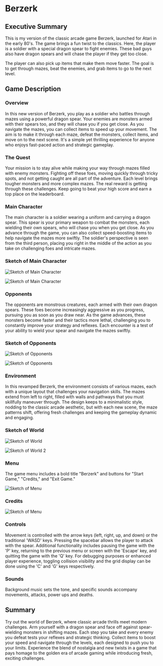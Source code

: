 # Berzerk

## Executive Summary

This is my version of the classic arcade game Berzerk, launched for Atari in the early 80's. The game brings a fun twist to the classics. Here, the player is a soldier with a special dragon spear to fight enemies. These bad guys also have dragon spears and will chase the player if they get too close.

The player can also pick up items that make them move faster. The goal is to get through mazes, beat the enemies, and grab items to go to the next level.

## Game Description

### Overview

In this new version of Berzerk, you play as a soldier who battles through mazes using a powerful dragon spear. Your enemies are monsters armed with their spears too, and they will chase you if you get close. As you navigate the mazes, you can collect items to speed up your movement. The aim is to make it through each maze, defeat the monsters, collect items, and move on to the next scene. It's a simple yet thrilling experience for anyone who enjoys fast-paced action and strategic gameplay.

### The Quest

Your mission is to stay alive while making your way through mazes filled with enemy monsters. Fighting off these foes, moving quickly through tricky spots, and not getting caught are all part of the adventure. Each level brings tougher monsters and more complex mazes. The real reward is getting through these challenges. Keep going to beat your high score and earn a top place on the leaderboard.

### Main Character

The main character is a soldier wearing a uniform and carrying a dragon spear. This spear is your primary weapon to combat the monsters, each wielding their own spears, who will chase you when you get close. As you advance through the game, you can also collect speed-boosting items to help navigate the mazes more swiftly. The soldier's perspective is seen from the third person, placing you right in the middle of the action as you take on challenging foes and intricate mazes.

### Sketch of Main Character

![Sketch of Main Character](https://github.com/Aurelio088/Berzerk/blob/main/img/sketch_Soldier.png)

![Sketch of Main Character](https://github.com/Aurelio088/Berzerk/blob/main/img/sketch_Soldier2.png)

### Opponents

The opponents are monstrous creatures, each armed with their own dragon spears. These foes become increasingly aggressive as you progress, pursuing you as soon as you draw near. As the game advances, these monsters become faster and their tactics more lethal, challenging you to constantly improve your strategy and reflexes. Each encounter is a test of your ability to wield your spear and navigate the mazes swiftly.

### Sketch of Opponents

![Sketch of Opponents](https://github.com/Aurelio088/Berzerk/blob/main/img/Sketchs.png)

![Sketch of Opponents](https://github.com/Aurelio088/Berzerk/blob/main/img/Sketchs2.png)

### Environment

In this revamped Berzerk, the environment consists of various mazes, each with a unique layout that challenges your navigation skills. The mazes extend from left to right, filled with walls and pathways that you must skillfully maneuver through. The design keeps to a minimalistic style, nodding to the classic arcade aesthetic, but with each new scene, the maze patterns shift, offering fresh challenges and keeping the gameplay dynamic and engaging.

### Sketch of World

![Sketch of World](https://github.com/Aurelio088/Berzerk/blob/main/img/sketch_background.png)

![Sketch of World 2](https://github.com/Aurelio088/Berzerk/blob/main/img/sketch_background2.png)

### Menu

The game menu includes a bold title "Berzerk" and buttons for "Start Game," "Credits," and "Exit Game."

![Sketch of Menu](https://github.com/Aurelio088/Berzerk/blob/main/img/BerzerkSketchMenu.png)

### Credits

![Sketch of Menu](https://github.com/Aurelio088/Berzerk/blob/main/img/BerzerkSketchCredits.png)

### Controls

Movement is controlled with the arrow keys (left, right, up, and down) or the traditional 'WASD' keys. Pressing the spacebar allows the player to attack with the spear. Additional functionality includes pausing the game with the 'P' key, returning to the previous menu or screen with the 'Escape' key, and quitting the game with the 'Q' key. For debugging purposes or enhanced player experience, toggling collision visibility and the grid display can be done using the 'C' and 'G' keys respectively.

### Sounds

Background music sets the tone, and specific sounds accompany movements, attacks, power ups and deaths.

## Summary

Try out the world of Berzerk, where classic arcade thrills meet modern challenges. Arm yourself with a dragon spear and face off against spear-wielding monsters in shifting mazes. Each step you take and every enemy you defeat tests your reflexes and strategic thinking. Collect items to boost your speed and navigate through the levels, each designed to push you to your limits. Experience the blend of nostalgia and new twists in a game that pays homage to the golden era of arcade gaming while introducing fresh, exciting challenges.
